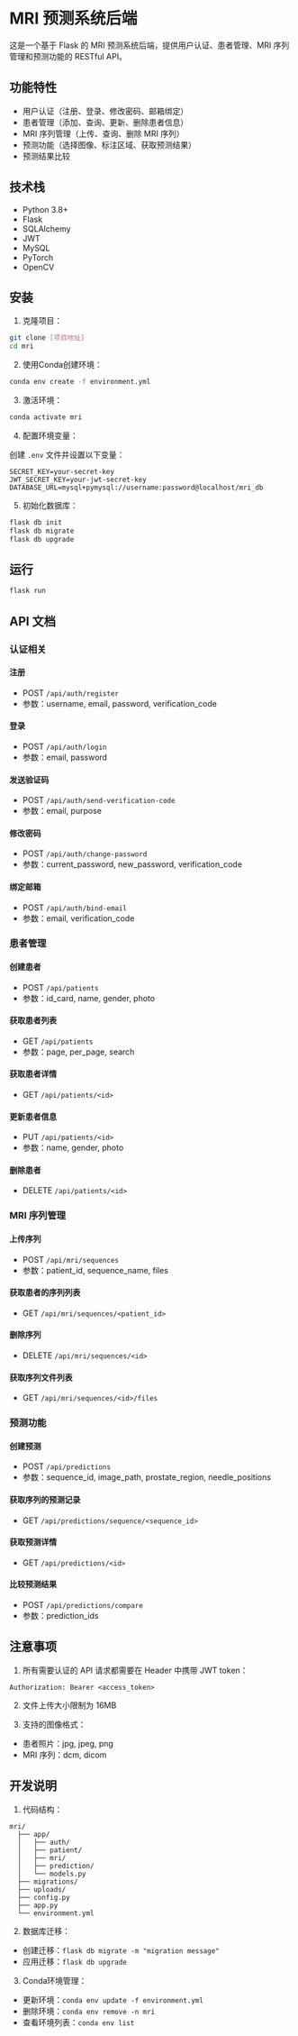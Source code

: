 # MRI 预测系统后端

这是一个基于 Flask 的 MRI 预测系统后端，提供用户认证、患者管理、MRI 序列管理和预测功能的 RESTful API。

## 功能特性

- 用户认证（注册、登录、修改密码、邮箱绑定）
- 患者管理（添加、查询、更新、删除患者信息）
- MRI 序列管理（上传、查询、删除 MRI 序列）
- 预测功能（选择图像、标注区域、获取预测结果）
- 预测结果比较

## 技术栈

- Python 3.8+
- Flask
- SQLAlchemy
- JWT
- MySQL
- PyTorch
- OpenCV

## 安装

1. 克隆项目：

```bash
git clone [项目地址]
cd mri
```

2. 使用Conda创建环境：

```bash
conda env create -f environment.yml
```

3. 激活环境：

```bash
conda activate mri
```

4. 配置环境变量：

创建 `.env` 文件并设置以下变量：

```
SECRET_KEY=your-secret-key
JWT_SECRET_KEY=your-jwt-secret-key
DATABASE_URL=mysql+pymysql://username:password@localhost/mri_db
```

5. 初始化数据库：

```bash
flask db init
flask db migrate
flask db upgrade
```

## 运行

```bash
flask run
```

## API 文档

### 认证相关

#### 注册
- POST `/api/auth/register`
- 参数：username, email, password, verification_code

#### 登录
- POST `/api/auth/login`
- 参数：email, password

#### 发送验证码
- POST `/api/auth/send-verification-code`
- 参数：email, purpose

#### 修改密码
- POST `/api/auth/change-password`
- 参数：current_password, new_password, verification_code

#### 绑定邮箱
- POST `/api/auth/bind-email`
- 参数：email, verification_code

### 患者管理

#### 创建患者
- POST `/api/patients`
- 参数：id_card, name, gender, photo

#### 获取患者列表
- GET `/api/patients`
- 参数：page, per_page, search

#### 获取患者详情
- GET `/api/patients/<id>`

#### 更新患者信息
- PUT `/api/patients/<id>`
- 参数：name, gender, photo

#### 删除患者
- DELETE `/api/patients/<id>`

### MRI 序列管理

#### 上传序列
- POST `/api/mri/sequences`
- 参数：patient_id, sequence_name, files

#### 获取患者的序列列表
- GET `/api/mri/sequences/<patient_id>`

#### 删除序列
- DELETE `/api/mri/sequences/<id>`

#### 获取序列文件列表
- GET `/api/mri/sequences/<id>/files`

### 预测功能

#### 创建预测
- POST `/api/predictions`
- 参数：sequence_id, image_path, prostate_region, needle_positions

#### 获取序列的预测记录
- GET `/api/predictions/sequence/<sequence_id>`

#### 获取预测详情
- GET `/api/predictions/<id>`

#### 比较预测结果
- POST `/api/predictions/compare`
- 参数：prediction_ids

## 注意事项

1. 所有需要认证的 API 请求都需要在 Header 中携带 JWT token：
```
Authorization: Bearer <access_token>
```

2. 文件上传大小限制为 16MB

3. 支持的图像格式：
- 患者照片：jpg, jpeg, png
- MRI 序列：dcm, dicom

## 开发说明

1. 代码结构：
```
mri/
  ├── app/
  │   ├── auth/
  │   ├── patient/
  │   ├── mri/
  │   ├── prediction/
  │   └── models.py
  ├── migrations/
  ├── uploads/
  ├── config.py
  ├── app.py
  └── environment.yml
```

2. 数据库迁移：
- 创建迁移：`flask db migrate -m "migration message"`
- 应用迁移：`flask db upgrade`

3. Conda环境管理：
- 更新环境：`conda env update -f environment.yml`
- 删除环境：`conda env remove -n mri`
- 查看环境列表：`conda env list`